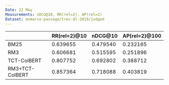 ```yaml
---
Date: 22 May
Measurements: nDCG@10, RR(rel=2), AP(rel=2)
Dataset: msmarco-passage/trec-dl-2019/judged
---
```

|                 | RR\(rel=2\)@10 | nDCG@10  | AP\(rel=2\)@100 |
| :-------------- | :------------- | :------- | :-------------- |
| BM25            | 0.639655       | 0.479540 | 0.232165        |
| RM3             | 0.606681       | 0.515595 | 0.251896        |
| TCT-ColBERT     | 0.807752       | 0.692802 | 0.388712        |
| RM3+TCT-ColBERT | 0.857364       | 0.718088 | 0.403819        |
